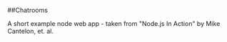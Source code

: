 ##Chatrooms

A short example node web app - taken from "Node.js In Action" by Mike Cantelon, et. al.

